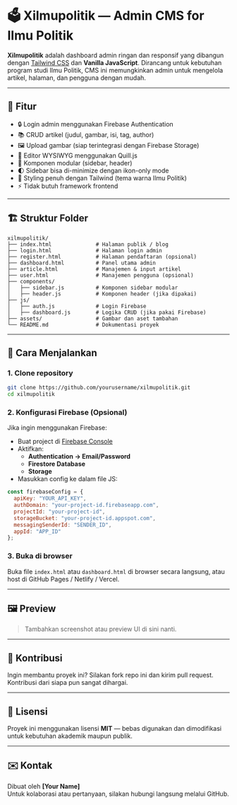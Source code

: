 # 🗳️ Xilmupolitik — Admin CMS for Ilmu Politik

**Xilmupolitik** adalah dashboard admin ringan dan responsif yang dibangun dengan [Tailwind CSS](https://tailwindcss.com/) dan **Vanilla JavaScript**. Dirancang untuk kebutuhan program studi Ilmu Politik, CMS ini memungkinkan admin untuk mengelola artikel, halaman, dan pengguna dengan mudah.

---

## 🎯 Fitur

- 🔒 Login admin menggunakan Firebase Authentication
- 📚 CRUD artikel (judul, gambar, isi, tag, author)
- 🖼️ Upload gambar (siap terintegrasi dengan Firebase Storage)
- 📝 Editor WYSIWYG menggunakan Quill.js
- 🧩 Komponen modular (sidebar, header)
- 🌓 Sidebar bisa di-minimize dengan ikon-only mode
- 🎨 Styling penuh dengan Tailwind (tema warna Ilmu Politik)
- ⚡ Tidak butuh framework frontend

---

## 🏗️ Struktur Folder

```
xilmupolitik/
├── index.html              # Halaman publik / blog
├── login.html              # Halaman login admin
├── register.html           # Halaman pendaftaran (opsional)
├── dashboard.html          # Panel utama admin
├── article.html            # Manajemen & input artikel
├── user.html               # Manajemen pengguna (opsional)
├── components/
│   ├── sidebar.js          # Komponen sidebar modular
│   ├── header.js           # Komponen header (jika dipakai)
├── js/
│   ├── auth.js             # Login Firebase
│   ├── dashboard.js        # Logika CRUD (jika pakai Firebase)
├── assets/                 # Gambar dan aset tambahan
└── README.md               # Dokumentasi proyek
```

---

## 🔧 Cara Menjalankan

### 1. Clone repository

```bash
git clone https://github.com/yourusername/xilmupolitik.git
cd xilmupolitik
```

### 2. Konfigurasi Firebase (Opsional)

Jika ingin menggunakan Firebase:

- Buat project di [Firebase Console](https://console.firebase.google.com/)
- Aktifkan:
  - **Authentication → Email/Password**
  - **Firestore Database**
  - **Storage**
- Masukkan config ke dalam file JS:

```js
const firebaseConfig = {
  apiKey: "YOUR_API_KEY",
  authDomain: "your-project-id.firebaseapp.com",
  projectId: "your-project-id",
  storageBucket: "your-project-id.appspot.com",
  messagingSenderId: "SENDER_ID",
  appId: "APP_ID"
};
```

### 3. Buka di browser

Buka file `index.html` atau `dashboard.html` di browser secara langsung, atau host di GitHub Pages / Netlify / Vercel.

---

## 🖼️ Preview

> Tambahkan screenshot atau preview UI di sini nanti.

---

## 🤝 Kontribusi

Ingin membantu proyek ini? Silakan fork repo ini dan kirim pull request. Kontribusi dari siapa pun sangat dihargai.

---

## 📄 Lisensi

Proyek ini menggunakan lisensi **MIT** — bebas digunakan dan dimodifikasi untuk kebutuhan akademik maupun publik.

---

## ✉️ Kontak

Dibuat oleh **[Your Name]**  
Untuk kolaborasi atau pertanyaan, silakan hubungi langsung melalui GitHub.
